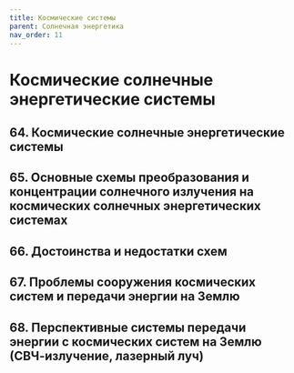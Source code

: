 ```yaml
---
title: Космические системы
parent: Солнечная энергетика
nav_order: 11
---
```


# Космические солнечные энергетические системы


## 64. Космические солнечные энергетические системы


## 65. Основные схемы преобразования и концентрации солнечного излучения на космических солнечных энергетических системах


## 66. Достоинства и недостатки схем


## 67. Проблемы сооружения космических систем и передачи энергии на Землю


## 68. Перспективные системы передачи энергии с космических систем на Землю (СВЧ-излучение, лазерный луч)
